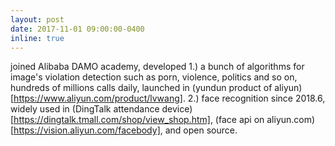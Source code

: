 ```yaml
---
layout: post
date: 2017-11-01 09:00:00-0400
inline: true
---
```

joined Alibaba DAMO academy, developed 1.) a bunch of algorithms for image's violation detection such as porn, violence, politics and so on, hundreds of millions calls daily, launched in (yundun product of aliyun)[https://www.aliyun.com/product/lvwang]. 2.) face recognition since 2018.6, widely used in (DingTalk attendance device)[https://dingtalk.tmall.com/shop/view_shop.htm], (face api on aliyun.com)[https://vision.aliyun.com/facebody], and open source.

